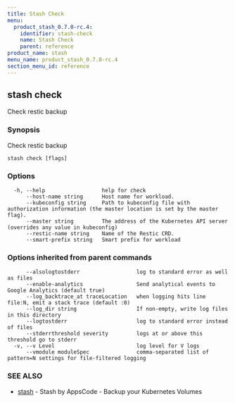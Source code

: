```yaml
---
title: Stash Check
menu:
  product_stash_0.7.0-rc.4:
    identifier: stash-check
    name: Stash Check
    parent: reference
product_name: stash
menu_name: product_stash_0.7.0-rc.4
section_menu_id: reference
---
```

## stash check

Check restic backup

### Synopsis

Check restic backup

```
stash check [flags]
```

### Options

```
  -h, --help                  help for check
      --host-name string      Host name for workload.
      --kubeconfig string     Path to kubeconfig file with authorization information (the master location is set by the master flag).
      --master string         The address of the Kubernetes API server (overrides any value in kubeconfig)
      --restic-name string    Name of the Restic CRD.
      --smart-prefix string   Smart prefix for workload
```

### Options inherited from parent commands

```
      --alsologtostderr                  log to standard error as well as files
      --enable-analytics                 Send analytical events to Google Analytics (default true)
      --log_backtrace_at traceLocation   when logging hits line file:N, emit a stack trace (default :0)
      --log_dir string                   If non-empty, write log files in this directory
      --logtostderr                      log to standard error instead of files
      --stderrthreshold severity         logs at or above this threshold go to stderr
  -v, --v Level                          log level for V logs
      --vmodule moduleSpec               comma-separated list of pattern=N settings for file-filtered logging
```

### SEE ALSO

* [stash](/docs/reference/stash.md)	 - Stash by AppsCode - Backup your Kubernetes Volumes

